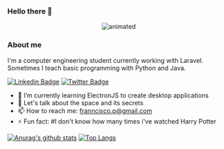 ### Hello there 👋
<p align="center">
  <img src="https://media.giphy.com/media/xTiIzJSKB4l7xTouE8/giphy.gif" alt="animated" />
</p>

### About me

I'm a computer engineering student currently working with Laravel. Sometimes I teach basic programming with Python and Java. 

[![Linkedin Badge](https://img.shields.io/badge/-LinkedIn-blue?style=flat-square&logo=Linkedin&logoColor=white&link=https://www.linkedin.com/in/franciscotis//)](https://www.linkedin.com/in/franciscotis//)
[![Twitter Badge](https://img.shields.io/badge/-Twitter-1ca0f1?style=flat-square&labelColor=1ca0f1&logo=twitter&logoColor=white&link=https://twitter.com/franciscotis)](https://twitter.com/franciscotis)


- 🌱 I’m currently learning ElectronJS to create desktop applications
- 💬 Let's talk about the space and its secrets
- 📫 How to reach me: franncisco.p@gmail.com
- ⚡ Fun fact: #I don't know how many times i've watched Harry Potter 

[![Anurag's github stats](https://github-readme-stats.vercel.app/api?username=franciscotis)](https://github.com/anuraghazra/github-readme-stats)
[![Top Langs](https://github-readme-stats.vercel.app/api/top-langs/?username=franciscotis&layout=compact)](https://github.com/anuraghazra/github-readme-stats)
